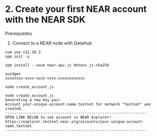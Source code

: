# 2. Create your first NEAR account with the NEAR SDK

Prerequisites
1. Connect to a NEAR node with DataHub

```
nvm use v12.18.3
npm init -y

npm install --save near-api-js dotenv js-sha256

uuidgen
xxxxxxxx-xxxx-xxxx-xxxx-xxxxxxxxxxxx

node create_account.js

```

```
node create_account.js 
Generating a new key pair
Account your-unique-account-name.testnet for network "testnet" was created.
----------------------------------------------------------------
OPEN LINK BELOW to see account in NEAR Explorer!
https://explorer.testnet.near.org/accounts/your-unique-account-name.testnet
----------------------------------------------------------------

```
